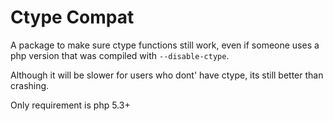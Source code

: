 # Ctype Compat

A package to make sure ctype functions still work, even if someone uses a php version that was compiled with `--disable-ctype`.

Although it will be slower for users who dont' have ctype, its still better than crashing.

Only requirement is php 5.3+
